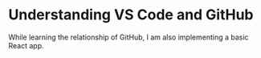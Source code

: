 # Understanding VS Code and GitHub

While learning the relationship of GitHub, I am also implementing a basic React app.